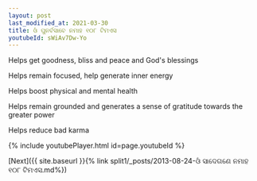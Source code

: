 ```yaml
---
layout: post
last_modified_at: 2021-03-30
title: ଓଁ ପୁନର୍ବସାବେ ନମାହ ୧୦୮ ଟିମଏସ
youtubeId: sWiAv7Dw-Yo
---
```

 
 
Helps get goodness, bliss and peace and God's blessings
 
Helps remain focused, help generate inner energy 
 
Helps boost physical and mental health 
 
Helps remain grounded and generates a sense of gratitude towards the greater power 
 
Helps reduce bad karma
 
 
 
 


{% include youtubePlayer.html id=page.youtubeId %}
 
[Next]({{ site.baseurl }}{% link  split1/_posts/2013-08-24-ଓଁ ସାଦେଗଣେ ନମାହ ୧୦୮ ଟିମଏସ.md%})
 
